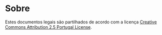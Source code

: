 Sobre
===

Estes documentos legais são partilhados de acordo com a licença [Creative Commons Attribution 2.5 Portugal License](http://creativecommons.org/licenses/by/2.5/pt/).

